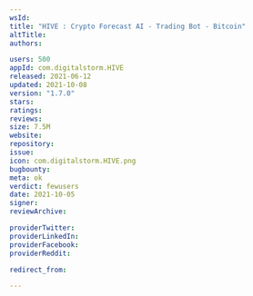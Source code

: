 ```yaml
---
wsId: 
title: "HIVE : Crypto Forecast AI - Trading Bot - Bitcoin"
altTitle: 
authors:

users: 500
appId: com.digitalstorm.HIVE
released: 2021-06-12
updated: 2021-10-08
version: "1.7.0"
stars: 
ratings: 
reviews: 
size: 7.5M
website: 
repository: 
issue: 
icon: com.digitalstorm.HIVE.png
bugbounty: 
meta: ok
verdict: fewusers
date: 2021-10-05
signer: 
reviewArchive:

providerTwitter: 
providerLinkedIn: 
providerFacebook: 
providerReddit: 

redirect_from:

---
```


